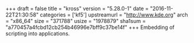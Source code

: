 +++
draft = false
title = "kross"
version = "5.28.0-1"
date = "2016-11-22T21:30:58"
categories = ['kf5']
upstreamurl = "http://www.kde.org"
arch = "x86_64"
size = "371788"
usize = "1978879"
sha1sum = "a770457a4fcbd12cb254b46996e7bff9c37be14f"
+++
Embedding of scripting into applications.